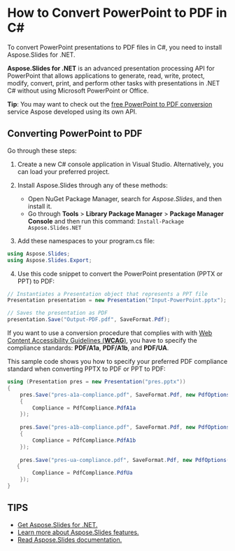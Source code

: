 # How to Convert PowerPoint to PDF in C#

To convert PowerPoint presentations to PDF files in C#, you need to install Aspose.Slides for .NET.

**Aspose.Slides for .NET** is an advanced presentation processing API for PowerPoint that allows applications to generate, read, write, protect, modify, convert, print, and perform other tasks with presentations in .NET C# without using Microsoft PowerPoint or Office. 

**Tip**: You may want to check out the [free PowerPoint to PDF conversion](https://products.aspose.app/slides/conversion/powerpoint-to-pdf) service Aspose developed using its own API.

## Converting PowerPoint to PDF

Go through these steps:

1. Create a new C# console application in Visual Studio. Alternatively, you can load your preferred project. 

2. Install Aspose.Slides through any of these methods:
   * Open NuGet Package Manager, search for *Aspose.Slides*, and then install it. 
   * Go through **Tools** > **Library Package Manager** > **Package Manager Console** and then run this command: `Install-Package Aspose.Slides.NET`

3. Add these namespaces to your program.cs file:

```c#
using Aspose.Slides;
using Aspose.Slides.Export;
```

4. Use this code snippet to convert the PowerPoint presentation (PPTX or PPT) to PDF:

```c#
// Instantiates a Presentation object that represents a PPT file
Presentation presentation = new Presentation("Input-PowerPoint.pptx");

// Saves the presentation as PDF
presentation.Save("Output-PDF.pdf", SaveFormat.Pdf);
```

If you want to use a conversion procedure that complies with with [Web Content Accessibility Guidelines (**WCAG**)](https://www.w3.org/TR/WCAG-TECHS/pdf.html), you have to specify the compliance standards: **PDF/A1a**, **PDF/A1b**, and **PDF/UA**.

This sample code shows you how to specify your preferred PDF compliance standard when converting PPTX to PDF or PPT to PDF:

```c#
using (Presentation pres = new Presentation("pres.pptx"))
{
    pres.Save("pres-a1a-compliance.pdf", SaveFormat.Pdf, new PdfOptions()
    {
        Compliance = PdfCompliance.PdfA1a
    });
   
    pres.Save("pres-a1b-compliance.pdf", SaveFormat.Pdf, new PdfOptions()
    {
        Compliance = PdfCompliance.PdfA1b
    });
   
    pres.Save("pres-ua-compliance.pdf", SaveFormat.Pdf, new PdfOptions()
   {
        Compliance = PdfCompliance.PdfUa
    });
}
```



## TIPS

* [Get Aspose.Slides for .NET.](https://products.aspose.com/slides/net/)
* [Learn more about Aspose.Slides features.](https://docs.aspose.com/slides/net/features-overview/)
* [Read Aspose.Slides documentation.](https://docs.aspose.com/slides/net/) 